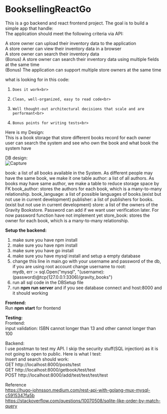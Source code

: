 # BooksellingReactGo

This is a go backend and react frontend project. The goal is to build a simple app that handle:<br>
The application should meet the following criteria via API:

A store owner can upload their inventory data to the application<br>
A store owner can view their inventory data in a browser<br>
A store owner can search their inventory data<br>
(Bonus) A store owner can search their inventory data using multiple fields at the same time<br>
(Bonus) The application can support multiple store owners at the same time<br>
 

what is looking for in this code:<br>

1.     Does it work<br>

2.     Clean, well-organized, easy to read code<br>

3.     Well thought-out architectural decisions that scale and are performant<br>

4.     Bonus points for writing tests<br>

Here is my Design:<br>
This is a book storage that store different books record for each owner<br>
user can search the system and see who own the book and what book the system have<br>

DB design:<br>
![Capture](https://user-images.githubusercontent.com/44908668/147015232-5c0fee89-cd03-4413-8d5c-d583f6588d29.PNG)

book: a list of all books available in the System. As different people may have the same book, we make it one table
author: a list of all authors. As books may have same author, we make a table to reduce storage space by FK
book_author: stores the authors for each book, which is a many-to-many relationship.
book_language: a list of possible languages of books.(exist but not use in current development)
publisher: a list of publishers for books.(exist but not use in current development)
store: a list of the owners of the Gravity Bookstore. Password can add if we want user verification later. For now password function have not implement yet
store_book: stores the owner for each book, which is a many-to-many relationship.


<b>Setup the backend:</b><br>
<ol>
<li>make sure you have npm install<br></li>
<li>make sure you have npm install<br></li>
<li>make sure you have go install<br></li>
<li>make sure you have mysql install and setup a empty database<br></li>
<li>change this line in main.go with your username and password of the db, if you are using root account change username to root:<br>
mydb, err := sql.Open("mysql",
		"(username):(password)@tcp(127.0.0.1:3306)/gravity_books")<br></li>
<li>run all sql code in the DBSetup file<br></li>
<li>run <b>npm run server</b> and if you see database connect and host:8000 and it should working<br></li>
</ol>
<b>Frontend:</b><br>
Run <b>npm start</b> for frontend<br>

<b>Testing:</b><br>
Frontend:<br>
input validation: ISBN cannot longer than 13 and other cannot longer than 100<br>

Backend:<br>
I use postman to test my API. I skip the security stuff(SQL injection) as it is not going to open to public. Here is what I test:<br>
Insert and search should work: <br>
GET http://localhost:8000/posts/test<br>
GET http://localhost:8000/getbook/test/test<br>
POST http://localhost:8000/add/test/test/test/test<br>






Reference<br>
https://hugo-johnsson.medium.com/rest-api-with-golang-mux-mysql-c5915347fa5b<br>
https://stackoverflow.com/questions/10070508/sqlite-like-order-by-match-query<br>
